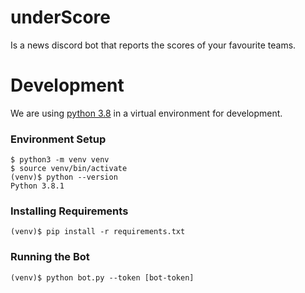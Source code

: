 # underScore

Is a news discord bot that reports the scores of your favourite teams.

# Development
We are using [python 3.8](https://www.python.org/downloads/) in a virtual environment for development.

### Environment Setup
```
$ python3 -m venv venv
$ source venv/bin/activate
(venv)$ python --version
Python 3.8.1
```

### Installing Requirements
```
(venv)$ pip install -r requirements.txt
```

### Running the Bot
```
(venv)$ python bot.py --token [bot-token]
```
